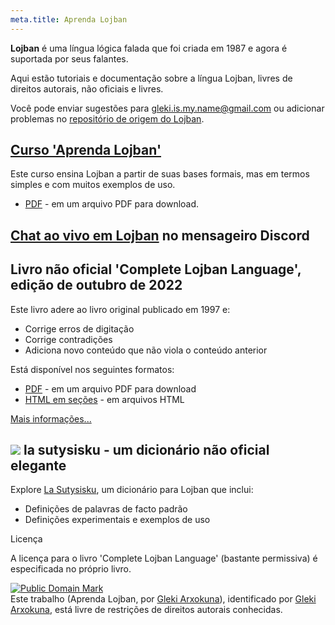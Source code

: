 ```yaml
---
meta.title: Aprenda Lojban
---
```


**Lojban** é uma língua lógica falada que foi criada em 1987 e agora é suportada por seus falantes.

Aqui estão tutoriais e documentação sobre a língua Lojban, livres de direitos autorais, não oficiais e livres.

Você pode enviar sugestões para [gleki.is.my.name@gmail.com](mailto:gleki.is.my.name@gmail.com) ou adicionar problemas no [repositório de origem do Lojban](https://github.com/la-lojban/lojban-made-easy/issues).

## [Curso 'Aprenda Lojban'](books/learn-lojban)

Este curso ensina Lojban a partir de suas bases formais, mas em termos simples e com muitos exemplos de uso.

* [PDF](/vreji/uencu/learn-lojban.pdf) - em um arquivo PDF para download.

## [Chat ao vivo em Lojban](https://discord.gg/wasp5fj) no mensageiro Discord

## Livro não oficial 'Complete Lojban Language', edição de outubro de 2022

Este livro adere ao livro original publicado em 1997 e:

* Corrige erros de digitação
* Corrige contradições
* Adiciona novo conteúdo que não viola o conteúdo anterior

Está disponível nos seguintes formatos:

* [PDF](https://la-lojban.github.io/uncll/uncll-1.2.15/cll.pdf) - em um arquivo PDF para download
* [HTML em seções](https://la-lojban.github.io/uncll/uncll-1.2.15/xhtml_section_chunks/) - em arquivos HTML
<!-- * [EPUB](https://la-lojban.github.io/uncll/uncll-1.2.15/cll.epub) - como um livro EPUB -->

[Mais informações...](/articles/complete-lojban-language)

## ![](https://la-lojban.github.io/sutysisku/pixra/snime.svg) la sutysisku - um dicionário não oficial elegante

Explore [La Sutysisku](https://la-lojban.github.io/sutysisku/en/#seskari=cnano&sisku=coi_munje), um dicionário para Lojban que inclui:

* Definições de palavras de facto padrão
* Definições experimentais e exemplos de uso

Licença

A licença para o livro 'Complete Lojban Language' (bastante permissiva) é especificada no próprio livro.

<p xmlns:dct="https://purl.org/dc/terms/">
<a rel="license" href="http://creativecommons.org/publicdomain/mark/1.0/">
<img src="https://i.creativecommons.org/p/mark/1.0/88x31.png"
     style="border-style: none;" alt="Public Domain Mark" />
</a>
<br />
Este trabalho (<span property="dct:title">Aprenda Lojban</span>, por <a href="https://lojban.pw" rel="dct:creator"><span property="dct:title">Gleki Arxokuna</span></a>), identificado por <a href="https://lojban.pw" rel="dct:publisher"><span property="dct:title">Gleki Arxokuna</span></a>, está livre de restrições de direitos autorais conhecidas.
</p>